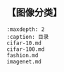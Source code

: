 ## 【图像分类】

```{toctree}
:maxdepth: 2
:caption: 目录
cifar-10.md
cifar-100.md
fashion.md
imagenet.md
```





